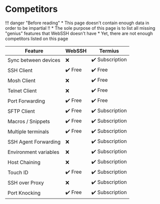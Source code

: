 # Competitors

!!! danger "Before reading"
    * This page doesn't contain enough data in order to be impartial :bangbang:
    * The sole purpose of this page is to list all missing "genius" features that WebSSH doesn't have
    * Yet, there are not enough competitors listed on this page

| Feature | WebSSH | Termius |
| --- | --- | --- |
| Sync between devices | :x: | :heavy_check_mark: Subscription |
| SSH Client | :heavy_check_mark: Free | :heavy_check_mark: Free |
| Mosh Client | :x: | :heavy_check_mark: Free |
| Telnet Client | :x: | :heavy_check_mark: Free |
| Port Forwarding | :heavy_check_mark: Free | :heavy_check_mark: Free |
| SFTP Client | :heavy_check_mark: Free | :heavy_check_mark: Subscription |
| Macros / Snippets | :heavy_check_mark: Free | :heavy_check_mark: Subscription |
| Multiple terminals | :heavy_check_mark: Free | :heavy_check_mark: Subscription |
| SSH Agent Forwarding | :x: | :heavy_check_mark: Subscription |
| Environment variables | :x: | :heavy_check_mark: Subscription |
| Host Chaining | :x: | :heavy_check_mark: Subscription |
| Touch ID | :heavy_check_mark: Free | :heavy_check_mark: Subscription |
| SSH over Proxy | :x: | :heavy_check_mark: Subscription |
| Port Knocking | :heavy_check_mark: Free | :heavy_check_mark: Subscription |